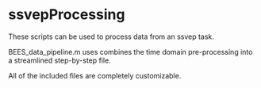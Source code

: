 # ssvepProcessing

These scripts can be used to process data from an ssvep task. 

BEES_data_pipeline.m uses combines the time domain pre-processing into a streamlined step-by-step file. 

All of the included files are completely customizable.
